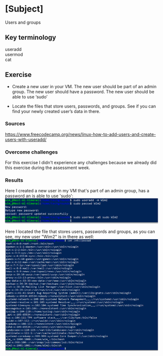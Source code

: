 # [Subject]
Users and groups

## Key terminology
useradd  
usermod  
cat

## Exercise  
* Create a new user in your VM. 
The new user should be part of an admin group.
The new user should have a password.
The new user should be able to use ‘sudo’  

* Locate the files that store users, passwords, and groups. See if you can find your newly created user’s data in there.

### Sources
https://www.freecodecamp.org/news/linux-how-to-add-users-and-create-users-with-useradd/

### Overcome challenges
For this exercise I didn't experience any challenges because we already did this exercise during the assessment week.

### Results  
Here I created a new user in my VM that's part of an admin group, has a password an is able to use 'sudo':  
![alt text](https://github.com/Techgrounds-Cloud-9/cloud-9-WimKimenai/blob/main/00_includes/Linux-add-user.PNG)  

Here I located the file that stores users, passwords and groups, as you can see, my new user "Wim2" is in there as well:  
![alt text](https://github.com/Techgrounds-Cloud-9/cloud-9-WimKimenai/blob/main/00_includes/Linux-user-list.PNG)
